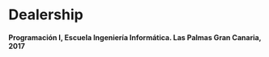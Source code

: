 <h1>Dealership</h1>
<h4>Programación I, Escuela Ingeniería Informática. Las Palmas Gran Canaria, 2017</h4>
